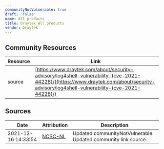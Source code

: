 ```yaml
---
communityNotVulnerable: true
draft: 'false'
name: All products
title: Draytek All products
vendor: Draytek
---
```



## Community Resources
| Resource | Link |
| --- | --- |
| source | [https://www.draytek.com/about/security-advisory/log4shell-vulnerability-(cve-2021-44228)/](https://www.draytek.com/about/security-advisory/log4shell-vulnerability-(cve-2021-44228)/) |


## Sources
| Date | Attribution | Description |
| --- | --- | --- |
| 2021-12-16 14:33:54 | [NCSC-NL](https://github.com/NCSC-NL/log4shell/blob/main/software/README.md) | Updated communityNotVulnerable. Updated community link source.  |
